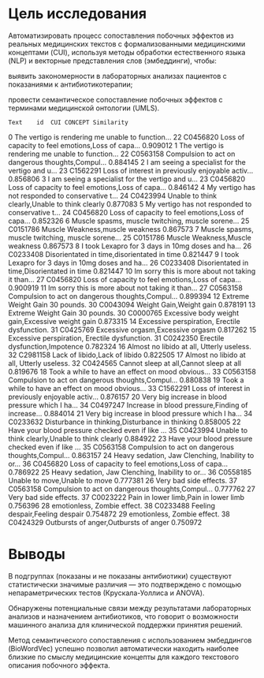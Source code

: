 # Цель исследования
Автоматизировать процесс сопоставления побочных эффектов из реальных медицинских текстов с формализованными медицинскими концептами (CUI), используя методы обработки естественного языка (NLP) и векторные представления слов (эмбеддинги), чтобы:

выявить закономерности в лабораторных анализах пациентов с показаниями к антибиотикотерапии;

провести семантическое сопоставление побочных эффектов с терминами медицинской онтологии (UMLS).

	Text	id	CUI	CONCEPT	Similarity
0	The vertigo is rendering me unable to function...	22	C0456820	Loss of capacity to feel emotions,Loss of capa...	0.909012
1	The vertigo is rendering me unable to function...	22	C0563158	Compulsion to act on dangerous thoughts,Compul...	0.884145
2	I am seeing a specialist for the vertigo and u...	23	C1562291	Loss of interest in previously enjoyable activ...	0.856806
3	I am seeing a specialist for the vertigo and u...	23	C0456820	Loss of capacity to feel emotions,Loss of capa...	0.846142
4	My vertigo has not responded to conservative t...	24	C0423994	Unable to think clearly,Unable to think clearly	0.877083
5	My vertigo has not responded to conservative t...	24	C0456820	Loss of capacity to feel emotions,Loss of capa...	0.852326
6	Muscle spasms, muscle twitching, muscle sorene...	25	C0151786	Muscle Weakness,muscle weakness	0.867573
7	Muscle spasms, muscle twitching, muscle sorene...	25	C0151786	Muscle Weakness,Muscle weakness	0.867573
8	I took Lexapro for 3 days in 10mg doses and ha...	26	C0233408	Disorientated in time,disorientated in time	0.821447
9	I took Lexapro for 3 days in 10mg doses and ha...	26	C0233408	Disorientated in time,Disorientated in time	0.821447
10	Im sorry this is more about not taking it than...	27	C0456820	Loss of capacity to feel emotions,Loss of capa...	0.900919
11	Im sorry this is more about not taking it than...	27	C0563158	Compulsion to act on dangerous thoughts,Compul...	0.899394
12	Extreme Weight Gain 30 pounds.	30	C0043094	Weight Gain,Weight gain	0.878191
13	Extreme Weight Gain 30 pounds.	30	C0000765	Excessive body weight gain,Excessive weight gain	0.873315
14	Excessive perspiration, Erectile dysfunction.	31	C0425769	Excessive orgasm,Excessive orgasm	0.817262
15	Excessive perspiration, Erectile dysfunction.	31	C0242350	Erectile dysfunction,Impotence	0.782324
16	Almost no libido at all, Utterly useless.	32	C2981158	Lack of libido,Lack of libido	0.822505
17	Almost no libido at all, Utterly useless.	32	C0424565	Cannot sleep at all,Cannot sleep at all	0.819676
18	Took a while to have an effect on mood obvious...	33	C0563158	Compulsion to act on dangerous thoughts,Compul...	0.880838
19	Took a while to have an effect on mood obvious...	33	C1562291	Loss of interest in previously enjoyable activ...	0.876157
20	Very big increase in blood pressure which I ha...	34	C0497247	Increase in blood pressure,Finding of increase...	0.884014
21	Very big increase in blood pressure which I ha...	34	C0233632	Disturbance in thinking,Disturbance in thinking	0.858005
22	Have your blood pressure checked even if like ...	35	C0423994	Unable to think clearly,Unable to think clearly	0.884922
23	Have your blood pressure checked even if like ...	35	C0563158	Compulsion to act on dangerous thoughts,Compul...	0.863157
24	Heavy sedation, Jaw Clenching, Inability to or...	36	C0456820	Loss of capacity to feel emotions,Loss of capa...	0.786922
25	Heavy sedation, Jaw Clenching, Inability to or...	36	C0558185	Unable to move,Unable to move	0.777381
26	Very bad side effects.	37	C0563158	Compulsion to act on dangerous thoughts,Compul...	0.777762
27	Very bad side effects.	37	C0023222	Pain in lower limb,Pain in lower limb	0.756396
28	emotionless, Zombie effect.	38	C0233488	Feeling despair,Feeling despair	0.754872
29	emotionless, Zombie effect.	38	C0424329	Outbursts of anger,Outbursts of anger	0.750972


# Выводы
В подгруппах (показаны и не показаны антибиотики) существуют статистически значимые различия — это подтверждено с помощью непараметрических тестов (Крускала-Уоллиса и ANOVA).

Обнаружены потенциальные связи между результатами лабораторных анализов и назначением антибиотиков, что говорит о возможности машинного анализа для клинической поддержки принятия решений.

Метод семантического сопоставления с использованием эмбеддингов (BioWordVec) успешно позволил автоматически находить наиболее близкие по смыслу медицинские концепты для каждого текстового описания побочного эффекта.

